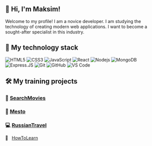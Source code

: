 ## 👋 Hi, I'm Maksim!
 Welcome to my profile! I am a novice developer. I am studying the technology of creating modern web applications. I want to become a sought-after specialist in this industry.

## 🔨 My technology stack
![HTML5](https://img.shields.io/badge/-HTML5-E34F26?style=flat-square&logo=html5&logoColor=white)
![CSS3](https://img.shields.io/badge/-CSS3-1572B6?style=flat-square&logo=css3)
![JavaScript](https://img.shields.io/badge/-JavaScript-black?style=flat-square&logo=javascript)
![React](https://img.shields.io/badge/-React-black?style=flat-square&logo=react)
![Nodejs](https://img.shields.io/badge/-Nodejs-black?style=flat-square&logo=Node.js)
![MongoDB](https://img.shields.io/badge/-MongoDB-black?style=flat-square&logo=mongodb)
![Express.JS](https://img.shields.io/badge/-Express.JS-c7b198?style=plastic&logo=Express.JS)
![Git](https://img.shields.io/badge/-Git-black?style=flat-square&logo=git)
![GitHub](https://img.shields.io/badge/-GitHub-181717?style=flat-square&logo=github)
![VS Code](https://img.shields.io/badge/-VS%20Code-007ACC?style=plastic&logo=visual-studio-code)

## 🛠️ Мy training projects
### 🌱 [SearchMovies](https://films-explorer.nomoredomains.sbs)
### 🚀 [Mesto](https://programistic.github.io/mesto/)
### 💻 [RussianTravel](https://programistic.github.io/russian-travel/)
🔭 &nbsp; [HowToLearn](https://cut-plantation.surge.sh)

<!--
- 🏢 
- 💻 
 
- 🔭 I’m currently working on ...
- 🤔 I’m looking for help with ...
- 💬 Ask me about ...
- 📝 &nbsp; Checkout my [resume](https://drive.google.com/file/d/...)
### 🧐 More about me:

- 🌱 &nbsp; I’m currently learning JavaScript and React
- 👯 &nbsp; I’m looking to collaborate on [sheets-database](https://github.com/Programistic/sheets-database)
- 📫 &nbsp; Feel free to ping me on [Telegram]:(https://t.me/tel_maksim)
- 📚 &nbsp; When I am free, I play with.

### 📊 Github Stats
-->
